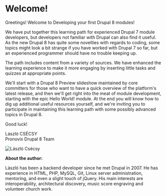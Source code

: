 # Welcome!

Greetings! Welcome to Developing your first Drupal 8 modules!

We have put together this learning path for experienced Drupal 7 module developers, but developers not familiar with Drupal can also find it useful. As the new Drupal 8 has quite some novelties with regards to coding, some topics might look a bit strange if you have worked with Drupal 7 so far, but an experienced programmer should have no trouble keeping up.

The path includes content from a variety of sources. We have enhanced the learning experience to make it more engaging by inserting little tasks and quizzes at appropriate points.

We'll start with a Drupal 8 Preview slideshow maintained by core committers for those who want to have a quick overview of the platform's latest release, and then we'll get right into the meat of module development, starting with the epic Hello World! module. At the end you will know how to dig up additional useful resources yourself, and we're inviting you to participate in maintaining this learning path with some possibly advanced topics in Drupal 8.


Good luck!

László CSÉCSY<br />
Pronovix Drupal 8 Team

![László Csécsy](http://pronovix.com/sites/default/files/styles/225x225/public/boobaa_nagy.jpg?itok=poD3U8xO)

**About the author:**

László has been a backend developer since he met Drupal in 2007. He has experience in HTML, PHP, MySQL, Git, Linux server administration, mentoring, and even a slight touch of jQuery. His main interests are interoperability, architectural discovery, music score engraving and volunteer church work.
